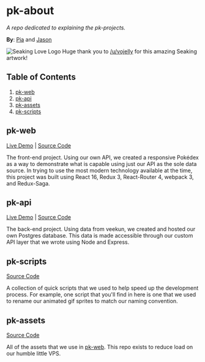 # pk-about

*A repo dedicated to explaining the pk-projects.*

**By**: [Pia](https://github.com/misspia/) and [Jason](https://github.com/iFallUpHill)

![Seaking Love Logo](https://i.imgur.com/ZYA3NYo.png)
Huge thank you to [/u/vojelly](https://www.reddit.com/user/vojelly) for this amazing Seaking artwork!

## Table of Contents

1. [pk-web](#pk-web)
2. [pk-api](#pk-api)
3. [pk-assets](#pk-assets)
4. [pk-scripts](#pk-scripts)


## pk-web

[Live Demo](http://pk-web.jasonmh.me/) | [Source Code](https://github.com/SEAKING-LOVE/pk-web)

The front-end project. Using our own API, we created a responsive Pokédex as a way to demonstrate what is capable using just our API as the sole data source. In trying to use the most modern technology available at the time, this project was built using React 16, Redux 3, React-Router 4, webpack 3, and Redux-Saga. 


## pk-api

[Live Demo](http://pk-api.jasonmh.me/v1/pokemon/) | [Source Code](https://github.com/SEAKING-LOVE/pk-api)

The back-end project. Using data from veekun, we created and hosted our own Postgres database. This data is made accessible through our custom API layer that we wrote using Node and Express.

## pk-scripts

[Source Code](https://github.com/SEAKING-LOVE/pk-scripts)

A collection of quick scripts that we used to help speed up the development process. For example, one script that you'll find in here is one that we used to rename our animated gif sprites to match our naming convention. 


## pk-assets

[Source Code](https://github.com/SEAKING-LOVE/pk-assets)

All of the assets that we use in [pk-web](#pk-web). This repo exists to reduce load on our humble little VPS.
